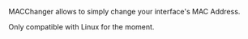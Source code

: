 MACChanger allows to simply change your interface's MAC Address.

Only compatible with Linux for the moment.

